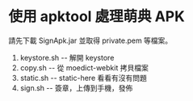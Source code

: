 使用 apktool 處理萌典 APK
=========================
請先下載 SignApk.jar 並取得 private.pem 等檔案。


1. keystore.sh -- 解開 keystore
1. copy.sh -- 從 moedict-webkit 拷貝檔案
1. static.sh -- static-here 看看有沒有問題
1. sign.sh -- 簽章，上傳到手機，發佈
